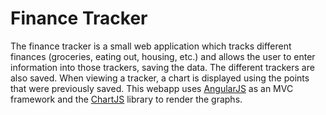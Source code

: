 Finance Tracker
===============

The finance tracker is a small web application which tracks different finances (groceries, eating out, housing, etc.) and allows the user to enter information into those trackers, saving the data. The different trackers are also saved. When viewing a tracker, a chart is displayed using the points that were previously saved.
This webapp uses [AngularJS](http://angularjs.org/) as an MVC framework and the [ChartJS](http://chartjs.devexpress.com/) library to render the graphs.
